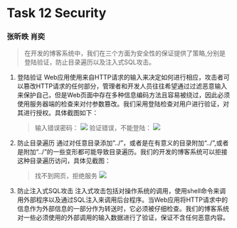 # Task 12 Security
### 张昕昳 肖奕

> 在开发的博客系统中，我们在三个方面为安全性的保证提供了策略,分别是登陆验证，防止目录遍历以及注入式SQL攻击。

1. 登陆验证
	Web应用使用来自HTTP请求的输入来决定如何进行相应，攻击者可以篡改HTTP请求的任何部分，管理者和开发人员往往希望通过过滤恶意输入来保护自己，但是Web页面中存在多种信息编码方法且容易被绕过，因此必须使用服务器端的检查来对付参数篡改。我们采用登陆检查对用户进行验证，对其进行授权。具体截图如下：
	> 输入错误密码：
	![](https://lh3.googleusercontent.com/-afvm7abmKeg/Vap4zfzLftI/AAAAAAAAAG0/OInxbrpjuCg/w927-h568-no/1.jpg)
	> 验证错误，不能登陆：
	![](https://lh3.googleusercontent.com/-EAionQVYJ0M/Vap4zbetU2I/AAAAAAAAAHA/dq1MrMDDgIE/w927-h568-no/2.jpg)

2. 防止目录遍历
	通过对任意目录添加”../”，或者是在有意义的目录附加“../”,或者是附加“../”的一些变形都可能导致目录遍历。我们的开发的博客系统可以拒接这种目录遍历访问，具体见截图：
	> 找不到网页，拒绝服务
	![](https://lh5.googleusercontent.com/-SM63awoaLTw/Vap4zhORK4I/AAAAAAAAAG4/y5SUlvfYkv8/w927-h568-no/3.jpg)

3. 防止注入式SQL攻击
	注入式攻击包括对操作系统的调用，使用shell命令来调用外部程序以及通过SQL注入来调用后台程序。当Web应用将HTTP请求中的信息作为外部信息的一部分作为转送时，它必须被仔细检查。我们的博客系统对一些必须使用的外部调用的输入数据进行了验证，保证不含任何恶意内容。

